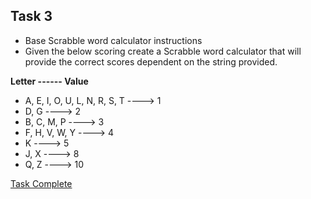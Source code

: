 ## Task 3
- Base Scrabble word calculator instructions
- Given the below scoring create a Scrabble word calculator that will provide the correct scores dependent on the string provided.

**Letter        ------               Value**
- A, E, I, O, U, L, N, R, S, T ----> 1
- D, G                         ----> 2
- B, C, M, P                   ----> 3
- F, H, V, W, Y                ----> 4
- K                            ----> 5
- J, X                         ----> 8
- Q, Z                         ----> 10

[Task Complete]()
